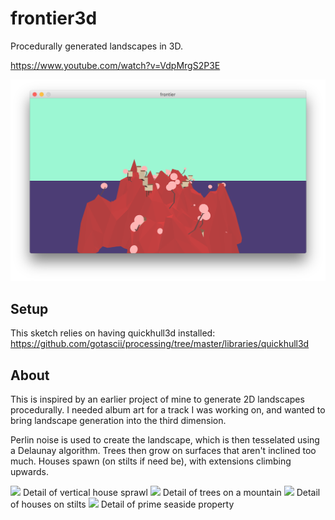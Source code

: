 # frontier3d
Procedurally generated landscapes in 3D.

https://www.youtube.com/watch?v=VdpMrgS2P3E

<img src="https://github.com/davepagurek/frontier3d/blob/master/screenshots/Screen%20Shot%202016-08-24%20at%209.32.18%20AM.png?raw=true" />

## Setup
This sketch relies on having quickhull3d installed: https://github.com/gotascii/processing/tree/master/libraries/quickhull3d

## About

This is inspired by an earlier project of mine to generate 2D landscapes procedurally. I needed album art for a track I was working on, and wanted to bring landscape generation into the third dimension.

Perlin noise is used to create the landscape, which is then tesselated using a Delaunay algorithm. Trees then grow on surfaces that aren't inclined too much. Houses spawn (on stilts if need be), with extensions climbing upwards.

<img src='http://www.davepagurek.com/content/images/2016/10/view1.png' />
Detail of vertical house sprawl

<img src='http://www.davepagurek.com/content/images/2016/10/view2.png' />
Detail of trees on a mountain

<img src='http://www.davepagurek.com/content/images/2016/10/view3.png' />
Detail of houses on stilts

<img src='http://www.davepagurek.com/content/images/2016/10/view4.png' />
Detail of prime seaside property
